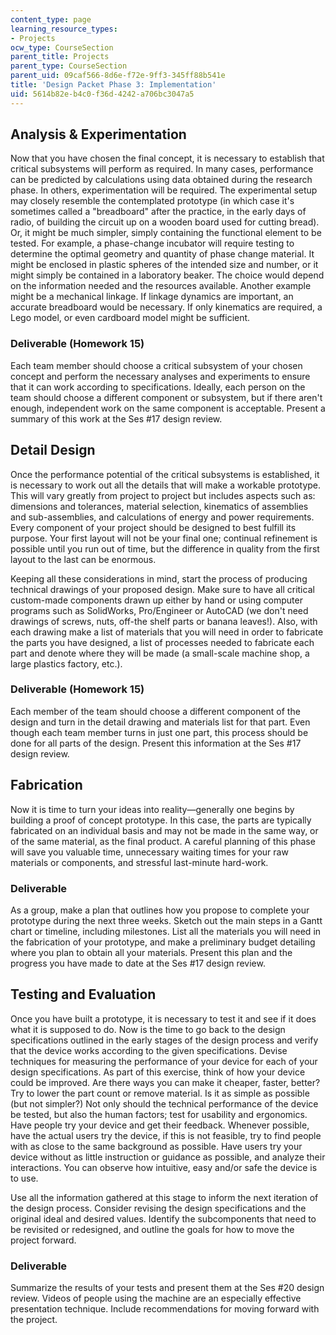 ```yaml
---
content_type: page
learning_resource_types:
- Projects
ocw_type: CourseSection
parent_title: Projects
parent_type: CourseSection
parent_uid: 09caf566-8d6e-f72e-9ff3-345ff88b541e
title: 'Design Packet Phase 3: Implementation'
uid: 5614b82e-b4c0-f36d-4242-a706bc3047a5
---
```


Analysis & Experimentation
--------------------------

Now that you have chosen the final concept, it is necessary to establish that critical subsystems will perform as required. In many cases, performance can be predicted by calculations using data obtained during the research phase. In others, experimentation will be required. The experimental setup may closely resemble the contemplated prototype (in which case it's sometimes called a "breadboard" after the practice, in the early days of radio, of building the circuit up on a wooden board used for cutting bread). Or, it might be much simpler, simply containing the functional element to be tested. For example, a phase-change incubator will require testing to determine the optimal geometry and quantity of phase change material. It might be enclosed in plastic spheres of the intended size and number, or it might simply be contained in a laboratory beaker. The choice would depend on the information needed and the resources available. Another example might be a mechanical linkage. If linkage dynamics are important, an accurate breadboard would be necessary. If only kinematics are required, a Lego model, or even cardboard model might be sufficient.

### Deliverable (Homework 15)

Each team member should choose a critical subsystem of your chosen concept and perform the necessary analyses and experiments to ensure that it can work according to specifications. Ideally, each person on the team should choose a different component or subsystem, but if there aren't enough, independent work on the same component is acceptable. Present a summary of this work at the Ses #17 design review.

Detail Design
-------------

Once the performance potential of the critical subsystems is established, it is necessary to work out all the details that will make a workable prototype. This will vary greatly from project to project but includes aspects such as: dimensions and tolerances, material selection, kinematics of assemblies and sub-assemblies, and calculations of energy and power requirements. Every component of your project should be designed to best fulfill its purpose. Your first layout will not be your final one; continual refinement is possible until you run out of time, but the difference in quality from the first layout to the last can be enormous.

Keeping all these considerations in mind, start the process of producing technical drawings of your proposed design. Make sure to have all critical custom-made components drawn up either by hand or using computer programs such as SolidWorks, Pro/Engineer or AutoCAD (we don't need drawings of screws, nuts, off-the shelf parts or banana leaves!). Also, with each drawing make a list of materials that you will need in order to fabricate the parts you have designed, a list of processes needed to fabricate each part and denote where they will be made (a small-scale machine shop, a large plastics factory, etc.).

### Deliverable (Homework 15)

Each member of the team should choose a different component of the design and turn in the detail drawing and materials list for that part. Even though each team member turns in just one part, this process should be done for all parts of the design. Present this information at the Ses #17 design review.

Fabrication
-----------

Now it is time to turn your ideas into reality—generally one begins by building a proof of concept prototype. In this case, the parts are typically fabricated on an individual basis and may not be made in the same way, or of the same material, as the final product. A careful planning of this phase will save you valuable time, unnecessary waiting times for your raw materials or components, and stressful last-minute hard-work.

### Deliverable

As a group, make a plan that outlines how you propose to complete your prototype during the next three weeks. Sketch out the main steps in a Gantt chart or timeline, including milestones. List all the materials you will need in the fabrication of your prototype, and make a preliminary budget detailing where you plan to obtain all your materials. Present this plan and the progress you have made to date at the Ses #17 design review.

Testing and Evaluation
----------------------

Once you have built a prototype, it is necessary to test it and see if it does what it is supposed to do. Now is the time to go back to the design specifications outlined in the early stages of the design process and verify that the device works according to the given specifications. Devise techniques for measuring the performance of your device for each of your design specifications. As part of this exercise, think of how your device could be improved. Are there ways you can make it cheaper, faster, better? Try to lower the part count or remove material. Is it as simple as possible (but not simpler?) Not only should the technical performance of the device be tested, but also the human factors; test for usability and ergonomics. Have people try your device and get their feedback. Whenever possible, have the actual users try the device, if this is not feasible, try to find people with as close to the same background as possible. Have users try your device without as little instruction or guidance as possible, and analyze their interactions. You can observe how intuitive, easy and/or safe the device is to use.

Use all the information gathered at this stage to inform the next iteration of the design process. Consider revising the design specifications and the original ideal and desired values. Identify the subcomponents that need to be revisited or redesigned, and outline the goals for how to move the project forward.

### Deliverable

Summarize the results of your tests and present them at the Ses #20 design review. Videos of people using the machine are an especially effective presentation technique. Include recommendations for moving forward with the project.